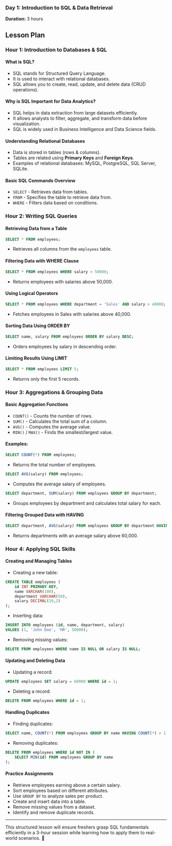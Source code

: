 ### Day 1: Introduction to SQL & Data Retrieval  
**Duration:** 3 hours  

## **Lesson Plan**

### **Hour 1: Introduction to Databases & SQL**

#### **What is SQL?**
- SQL stands for Structured Query Language.
- It is used to interact with relational databases.
- SQL allows you to create, read, update, and delete data (CRUD operations).

#### **Why is SQL Important for Data Analytics?**
- SQL helps in data extraction from large datasets efficiently.
- It allows analysts to filter, aggregate, and transform data before visualization.
- SQL is widely used in Business Intelligence and Data Science fields.

#### **Understanding Relational Databases**
- Data is stored in tables (rows & columns).
- Tables are related using **Primary Keys** and **Foreign Keys**.
- Examples of relational databases: MySQL, PostgreSQL, SQL Server, SQLite.

#### **Basic SQL Commands Overview**
- `SELECT` - Retrieves data from tables.
- `FROM` - Specifies the table to retrieve data from.
- `WHERE` - Filters data based on conditions.

### **Hour 2: Writing SQL Queries**

#### **Retrieving Data from a Table**
```sql
SELECT * FROM employees;
```
- Retrieves all columns from the `employees` table.

#### **Filtering Data with WHERE Clause**
```sql
SELECT * FROM employees WHERE salary > 50000;
```
- Returns employees with salaries above 50,000.

#### **Using Logical Operators**
```sql
SELECT * FROM employees WHERE department = 'Sales' AND salary > 40000;
```
- Fetches employees in Sales with salaries above 40,000.

#### **Sorting Data Using ORDER BY**
```sql
SELECT name, salary FROM employees ORDER BY salary DESC;
```
- Orders employees by salary in descending order.

#### **Limiting Results Using LIMIT**
```sql
SELECT * FROM employees LIMIT 5;
```
- Returns only the first 5 records.

### **Hour 3: Aggregations & Grouping Data**

#### **Basic Aggregation Functions**
- `COUNT()` - Counts the number of rows.
- `SUM()` - Calculates the total sum of a column.
- `AVG()` - Computes the average value.
- `MIN()` / `MAX()` - Finds the smallest/largest value.

#### **Examples:**
```sql
SELECT COUNT(*) FROM employees;
```
- Returns the total number of employees.

```sql
SELECT AVG(salary) FROM employees;
```
- Computes the average salary of employees.

```sql
SELECT department, SUM(salary) FROM employees GROUP BY department;
```
- Groups employees by department and calculates total salary for each.

#### **Filtering Grouped Data with HAVING**
```sql
SELECT department, AVG(salary) FROM employees GROUP BY department HAVING AVG(salary) > 60000;
```
- Returns departments with an average salary above 60,000.

### **Hour 4: Applying SQL Skills**

#### **Creating and Managing Tables**
- Creating a new table:
```sql
CREATE TABLE employees (
    id INT PRIMARY KEY,
    name VARCHAR(100),
    department VARCHAR(50),
    salary DECIMAL(10,2)
);
```

- Inserting data:
```sql
INSERT INTO employees (id, name, department, salary) 
VALUES (1, 'John Doe', 'HR', 50000);
```

- Removing missing values:
```sql
DELETE FROM employees WHERE name IS NULL OR salary IS NULL;
```

#### **Updating and Deleting Data**
- Updating a record:
```sql
UPDATE employees SET salary = 60000 WHERE id = 1;
```

- Deleting a record:
```sql
DELETE FROM employees WHERE id = 1;
```

#### **Handling Duplicates**
- Finding duplicates:
```sql
SELECT name, COUNT(*) FROM employees GROUP BY name HAVING COUNT(*) > 1;
```
- Removing duplicates:
```sql
DELETE FROM employees WHERE id NOT IN (
    SELECT MIN(id) FROM employees GROUP BY name
);
```

#### **Practice Assignments**
- Retrieve employees earning above a certain salary.
- Sort employees based on different attributes.
- Use `GROUP BY` to analyze sales per product.
- Create and insert data into a table.
- Remove missing values from a dataset.
- Identify and remove duplicate records.

---
This structured lesson will ensure freshers grasp SQL fundamentals efficiently in a 3-hour session while learning how to apply them to real-world scenarios. 🚀

